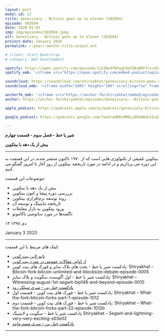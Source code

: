 ```yaml
---
layout: post
modal-id: 17
title: Genesisary - Bitcoin goes up to eleven (S03E04)
episode: S03E04
date: 2020-01-03
img: img/episodes/S03E04.jpeg
alt: Genesisary - Bitcoin goes up to eleven (S03E04)
project-date: January 2020
permalink: /:year/:month/:title:output_ext

# client: Start Bootstrap
# category: Web Development

spotify: https://open.spotify.com/episode/1ik30w4fN7wgh3m33BsBMV?si=35oXQhAWTiKH97lBuz46Ag
spotify_emb: '<iframe src="https://open.spotify.com/embed-podcast/episode/1ik30w4fN7wgh3m33BsBMV" width="100%" height="232" frameborder="0" allowtransparency="true" allow="encrypted-media"></iframe>'

soundcloud: https://soundcloud.com/shiryakhat/genesisary-bitcoin-goes-up-to-eleven-s03e04
soundcloud_emb: '<iframe width="100%" height="166" scrolling="no" frameborder="no" allow="autoplay" src="https://w.soundcloud.com/player/?url=https%3A//api.soundcloud.com/tracks/737938387&color=%23ff5500&auto_play=false&hide_related=true&show_comments=true&show_user=true&show_reposts=false&show_teaser=true"></iframe><div style="font-size: 10px; color: #cccccc;line-break: anywhere;word-break: normal;overflow: hidden;white-space: nowrap;text-overflow: ellipsis; font-family: Interstate,Lucida Grande,Lucida Sans Unicode,Lucida Sans,Garuda,Verdana,Tahoma,sans-serif;font-weight: 100;"><a href="https://soundcloud.com/shiryakhat" title="Shir | Khat" target="_blank" style="color: #cccccc; text-decoration: none;">Shir | Khat</a> · <a href="https://soundcloud.com/shiryakhat/genesisary-bitcoin-goes-up-to-eleven-s03e04" title="Genesisary - Bitcoin goes up to eleven (S03E04)" target="_blank" style="color: #cccccc; text-decoration: none;">Genesisary - Bitcoin goes up to eleven (S03E04)</a></div>'

anchorfm_emb: '<iframe src="https://anchor.fm/shiryakhat/embed/episodes/Genesisary---Bitcoin-goes-up-to-eleven-S03E04-e9vg7b" width="100%" frameborder="0" scrolling="no"></iframe>'
anchor: https://anchor.fm/shiryakhat/episodes/Genesisary---Bitcoin-goes-up-to-eleven-S03E04-e9vg7b

apple_podcast: https://podcasts.apple.com/us/podcast/genesisary-bitcoin-goes-up-to-eleven-s03e04/id1221206951?i=1000461501598

google_podcast: https://podcasts.google.com/feed/aHR0cHM6Ly9hbmNob3IuZm0vcy8xMWFhODUzYy9wb2RjYXN0L3Jzcw/episode/MGE0NTNmYWEtOTRjOS00NzJjLTg3ZWYtYzA2MjhhOTYwMTI1?ved=0CAsQzsICahcKEwiw46XZ-NXpAhUAAAAAHQAAAAAQAQ

---
```


**شیر یا خط -  فصل سوم - قسمت چهارم**

**بیش از یک دهه با بیتکوین**

------------------------------------------------------------------------------------

بیتکوین تلفیقی از تکنولوژی هایی است که از ۱۹۷۰ تاکنون منتشر شده٫ در این قسمت به این دوره می پردازیم و در ادامه در مورد تاریخچه بیتکوین از روز آغاز تا امروز گفتگو می کنیم.


موضوعات این قسمت:

* بیش از یک دهه با بیتکوین
* برررسی دوره پیشا و کنون بیتکوین
* روند توسعه نرم‌افزاری بیتکوین
* تاریخچه ماینینگ و توسعه آن
* ورود بیتکوین به بازار معاملات
* ناگفته‌ها در مورد ساتوشی ناکاموتو


۱۳ دی ۱۳۹۸

January 3 2020

---------------------------------

لینک های مرتبط با این قسمت:

* [تایم لاین بیت کوین](http://coiniran.com/timeline)
* [از اولین مقالات عمومی در مورد بیت کوین](http://www.newyorker.com/magazine/2011/10…-crypto-currency)
* پادکست شیر یا خط - بحث های بلاک سایز و فورک های بیت کوین: Shiryakhat – Bitcoin-fork-bitcoin-unlimited-and-blocksize-debate-episode-0005
* پادکست شیر یا خط - اول آگوست٫ سگویت و بلاک سایز: Shiryakhat – Witnessing-august-1st-segwit-bip148-and-beyond-episode-0010
* [پادکست چنل بی - سری سیلک رود](http://channelbpodcast.com/archives/3209)
* پادکست شیر یا خط - فورک های بیت کوین - قسمت اول:‌ Shiryakhat – What-the-fork-bitcoin-forks-part-1-episode-1012
* پادکست شیر یا خط - فورک های بیت کوین - قسمت دوم: Shiryakhat – What-the-fork-bitcoin-forks-part-22-episode-1012b
* پادکست شیر یا خط - سگویت و لایتنینگ Shiryakhat – Segwit-and-lightning-very-very-exciting-s03e02
* [پادکست چنل بی - سری مسترمایند](http://channelbpodcast.com/archives/1189)


-----------------------------------------------------------------------
